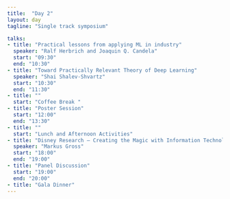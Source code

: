 ```yaml
---
title:  "Day 2"
layout: day
tagline: "Single track symposium"

talks:
- title: "Practical lessons from applying ML in industry"
  speaker: "Ralf Herbrich and Joaquin Q. Candela"
  start: "09:30"
  end: "10:30"
- title: "Toward Practically Relevant Theory of Deep Learning"
  speaker: "Shai Shalev-Shvartz"
  start: "10:30"
  end: "11:30"
- title: ""
  start: "Coffee Break "
- title: "Poster Session"
  start: "12:00"
  end: "13:30"
- title: ""
  start: "Lunch and Afternoon Activities"
- title: "Disney Research – Creating the Magic with Information Technology"
  speaker: "Markus Gross"
  start: "18:00"
  end: "19:00"
- title: "Panel Discussion"
  start: "19:00"
  end: "20:00"
- title: "Gala Dinner"
---
```

